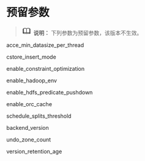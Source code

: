 # 预留参数<a name="ZH-CN_TOPIC_0311762489"></a>

>![](public_sys-resources/icon-note.png) **说明：** 
>下列参数为预留参数，该版本不生效。

acce\_min\_datasize\_per\_thread

cstore\_insert\_mode

enable\_constraint\_optimization

enable\_hadoop\_env

enable\_hdfs\_predicate\_pushdown

enable\_orc\_cache

schedule\_splits\_threshold

backend\_version

undo\_zone\_count

version\_retention\_age


